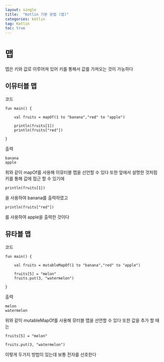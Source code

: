 ```yaml
---
layout: single
title:  "Kotlin 기본 문법 (맵)"
categories: kotlin
tag: Kotlin
toc: true
---
```


# 맵

맵은 키와 값로 이루어져 있어 키를 통해서 값를 가져오는 것이
가능하다

## 이뮤터블 맵

코드
~~~
fun main() {

    val fruits = mapOf(1 to "banana","red" to "apple")

    println(fruits[1])
    println(fruits["red"])

}
~~~
출력
~~~
banana
apple
~~~
위와 같이 mapOf를 사용해 이뮤터블 맵을 선언할 수 있다 또한 앞에서 설명한 것처럼 키를 통해 값에 접근 할 수 있기에
~~~
println(fruits[1])
~~~
을 사용하여 banana를 출력하였고
~~~
println(fruits["red"])
~~~
를 사용하여 apple을 출력한 것이다

## 뮤타블 맵

코드
~~~
fun main() {

    val fruits = mutableMapOf(1 to "banana","red" to "apple")

    fruits[5] = "melon"
    fruits.put(3, "watermelon")

}
~~~
출력
~~~
melon
watermelon
~~~

위와 같이 mutableMapOf를 사용해 뮤터블 맵을 선언할 수 있다 또한 값을 추가 할 때는 
~~~
fruits[5] = "melon"
~~~
~~~
fruits.put(3, "watermelon")
~~~
이렇게 두가지 방법이 있는데 보통 전자를 선호한다